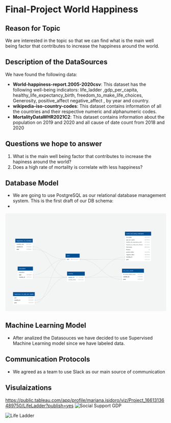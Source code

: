# Final-Project World Happiness 

## Reason for Topic
We are interested in the topic so that we can find what is the main well being factor that contributes to increase the happiness around the world.

## Description of the DataSources

We have found the following  data:
* **World-happiness-report.2005-2020csv**:  This dataset has the following well-being indicators: life_ladder ,gdp_per_capita, healthy_life_expectancy_birth, freedom_to_make_life_choices, Generosity, positive_affect  negative_affect , by year and country.
* **wikipedia-iso-country-codes**: This dataset contains information of all the countries and their respective numeric and alphanumeric codes.
* **MortalityDataWHR2021C2**: This dataset contains information about the population on 2019 and 2020 and all cause of date count from 2018 and 2020

## Questions we hope to answer
1. What is the main well being factor that contributes to increase the hapiness around the world?
2. Does a high rate of mortality is correlate with less happiness?

## Database Model
 * We are going to use PostgreSQL as our relational database management system. This is the first draft of our DB schema: 
 * 
<p align="center">
  <img  src="db_squema_draft1.png" >
</p>


## Machine Learning Model
* After analized the Datasouces we have decided to use Supervised Machine Learning model since we have labeled data.


## Communication Protocols
* We agreed as a team to use Slack as our main source of communication

## Visulaizations
https://public.tableau.com/app/profile/mariana.isidoro/viz/Project_16613136489750/LifeLadder?publish=yes
![Social Support GDP](https://user-images.githubusercontent.com/102998228/187049204-96c96155-9b1c-4bdc-90a1-e6c206e923dd.PNG)

![Life Ladder](https://user-images.githubusercontent.com/102998228/187049215-b0768156-1eea-4f90-a2a6-49e68db40708.PNG)

